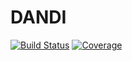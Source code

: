 # DANDI

[![Build Status](https://github.com/brendanjohnharris/DANDI.jl/actions/workflows/CI.yml/badge.svg?branch=main)](https://github.com/brendanjohnharris/DANDI.jl/actions/workflows/CI.yml?query=branch%3Amain)
[![Coverage](https://codecov.io/gh/brendanjohnharris/DANDI.jl/branch/main/graph/badge.svg)](https://codecov.io/gh/brendanjohnharris/DANDI.jl)
